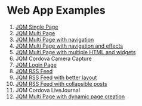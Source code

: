 Web App Examples
================

1. [JQM Single Page](http://htmlpreview.github.com/?https://github.com/leoz2011/web-app-examples/blob/master/jqm-one-page/index.html)
2. [JQM Multi Page](http://htmlpreview.github.com/?https://github.com/leoz2011/web-app-examples/blob/master/jqm-multi-page/index.html)
3. [JQM Multi Page with navigation](http://htmlpreview.github.com/?https://github.com/leoz2011/web-app-examples/blob/master/jqm-multi-page-nav/index.html)
4. [JQM Multi Page with navigation and effects](http://htmlpreview.github.com/?https://github.com/leoz2011/web-app-examples/blob/master/jqm-multi-page-complex/index.html)
5. [JQM Multi Page with multiple HTML and widgets](http://rawgithub.com/leoz2011/web-app-examples/master/jqm-multi-page-more-complex/index.html)
6. JQM Cordova Camera Capture
7. [JQM Login Page](http://rawgithub.com/leoz2011/web-app-examples/master/jqm-login-page/index.html)
8. [JQM RSS Feed](http://htmlpreview.github.com/?https://github.com/leoz2011/web-app-examples/blob/master/jqm-rss-feed/index.html)
9. [JQM RSS Feed with better layout](http://htmlpreview.github.com/?https://github.com/leoz2011/web-app-examples/blob/master/jqm-rss-feed-complex/index.html)
10. [JQM RSS Feed with collapsible posts](http://htmlpreview.github.com/?https://github.com/leoz2011/web-app-examples/blob/master/jqm-rss-feed-more-complex/index.html)
11. JQM Cordova LiveJournal
12. [JQM Multi Page with dynamic page creation](http://htmlpreview.github.com/?https://github.com/leoz2011/web-app-examples/blob/master/jqm-multi-page-dynamic/index.html)


